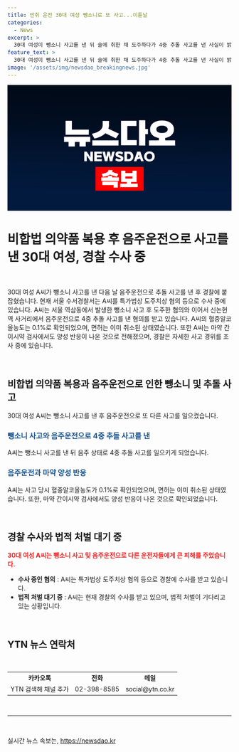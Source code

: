 ```yaml
---
title: 만취 운전 30대 여성 뺑소니로 또 사고...이튿날
categories:
  - News
excerpt: >
  30대 여성이 뺑소니 사고를 낸 뒤 술에 취한 채 도주하다가 4중 추돌 사고를 낸 사실이 밝혀졌다. 경찰은 A씨를 도주치상 및 음주운전 등 혐의로 수사 중이며, 사고 당시 혈중알코올농도는 0.1%로 면허취소 수준이었던 것으로 확인됐다. A씨는 마약 간이시약 검사에서도 양성 반응을 보인 것으로 알려졌으며, 경찰은 사고 경위를 자세히 조사 중이다. YTN에서 더 자세한 소식을 확인하세요. [바로가기]
feature_text: >
  30대 여성이 뺑소니 사고를 낸 뒤 술에 취한 채 도주하다가 4중 추돌 사고를 낸 사실이 밝혀졌다. 경찰은 A씨를 도주치상 및 음주운전 등 혐의로 수사 중이며, 사고 당시 혈중알코올농도는 0.1%로 면허취소 수준이었던 것으로 확인됐다. A씨는 마약 간이시약 검사에서도 양성 반응을 보인 것으로 알려졌으며, 경찰은 사고 경위를 자세히 조사 중이다. YTN에서 더 자세한 소식을 확인하세요. [바로가기]
image: '/assets/img/newsdao_breakingnews.jpg'
---
```


<p><img src="/assets/img/newsdao_breakingnews.jpg" alt="ranknews 속보" /></p>

<h1 data-ke-size="size26">비합법 의약품 복용 후 음주운전으로 사고를 낸 30대 여성, 경찰 수사 중</h1>

<p data-ke-size="size16">&nbsp;</p>

<p>30대 여성 A씨가 뺑소니 사고를 낸 다음 날 음주운전으로 추돌 사고를 낸 후 경찰에 붙잡혔습니다. 현재 서울 수서경찰서는 A씨를 특가법상 도주치상 혐의 등으로 수사 중에 있습니다. A씨는 서울 역삼동에서 발생한 뺑소니 사고 후 도주한 혐의와 이어서 신논현역 사거리에서 음주운전으로 4중 추돌 사고를 낸 혐의를 받고 있습니다. A씨의 혈중알코올농도는 0.1%로 확인되었으며, 면허는 이미 취소된 상태였습니다. 또한 A씨는 마약 간이시약 검사에서도 양성 반응이 나온 것으로 전해졌으며, 경찰은 자세한 사고 경위를 조사 중에 있습니다.</p>

<p data-ke-size="size16">&nbsp;</p>

<h2 data-ke-size="size26">비합법 의약품 복용과 음주운전으로 인한 뺑소니 및 추돌 사고</h2>

<p data-ke-size="size16">30대 여성 A씨는 뺑소니 사고를 낸 후 음주운전으로 또 다른 사고를 일으켰습니다. </p>

<h3><b><span style="color: #1a5490;">뺑소니 사고와 음주운전으로 4중 추돌 사고를 낸</span></b></h3>

<p data-ke-size="size16">A씨는 뺑소니 사고를 낸 뒤 음주 상태로 4중 추돌 사고를 일으키게 되었습니다. </p>

<h3><b><span style="color: #1a5490;">음주운전과 마약 양성 반응</span></b></h3>

<p data-ke-size="size16">A씨는 사고 당시 혈중알코올농도가 0.1%로 확인되었으며, 면허는 이미 취소된 상태였습니다. 또한, 마약 간이시약 검사에서도 양성 반응이 나온 것으로 확인되었습니다. </p>

<p data-ke-size="size16">&nbsp;</p>

<h2 data-ke-size="size26">경찰 수사와 법적 처벌 대기 중</h2>

<p data-ke-size="size16"><b><span style="color: #ee2323;">30대 여성 A씨는 뺑소니 사고 및 음주운전으로 다른 운전자들에게 큰 피해를 주었습니다.</span></b></p>

<ul>
<li><b>수사 중인 혐의</b> : A씨는 특가법상 도주치상 혐의 등으로 경찰에 수사를 받고 있습니다.</li>
<li><b>법적 처벌 대기 중</b> : A씨는 현재 경찰의 수사를 받고 있으며, 법적 처벌이 기다리고 있는 상황입니다.</li>
</ul>

<p data-ke-size="size16">&nbsp;</p>

<h2 data-ke-size="size26">YTN 뉴스 연락처</h2>

<p data-ke-size="size16">&nbsp;</p>

<table style="width: 100%;">
<tbody>
<tr>
<td style="text-align: center; height: 17px;"><b>카카오톡</b></td>
<td style="text-align: center; height: 17px;"><b>전화</b></td>
<td style="text-align: center; height: 17px;"><b>메일</b></td>
</tr>
<tr>
<td style="text-align: center; height: 17px;">YTN 검색해 채널 추가</td>
<td style="text-align: center; height: 17px;">02-398-8585</td>
<td style="text-align: center; height: 17px;">social@ytn.co.kr</td>
</tr>
</tbody>
</table>

<p data-ke-size="size16">&nbsp;</p>

<hr>

<p data-ke-size="size16">&nbsp;</p>
실시간 뉴스 속보는, <a href="https://newsdao.kr" rel="dofollow">https://newsdao.kr</a>


